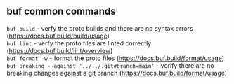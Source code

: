 ## buf common commands

`buf build` - verfy the proto builds and there are no syntax errors (https://docs.buf.build/build/usage) \
`buf lint` - verfy the proto files are linted correctly (https://docs.buf.build/lint/overview) \
`buf format -w` - format the proto files (https://docs.buf.build/format/usage) \
`buf breaking --against '../../.git#branch=main'` - verify there are no breaking changes against a git branch (https://docs.buf.build/format/usage)